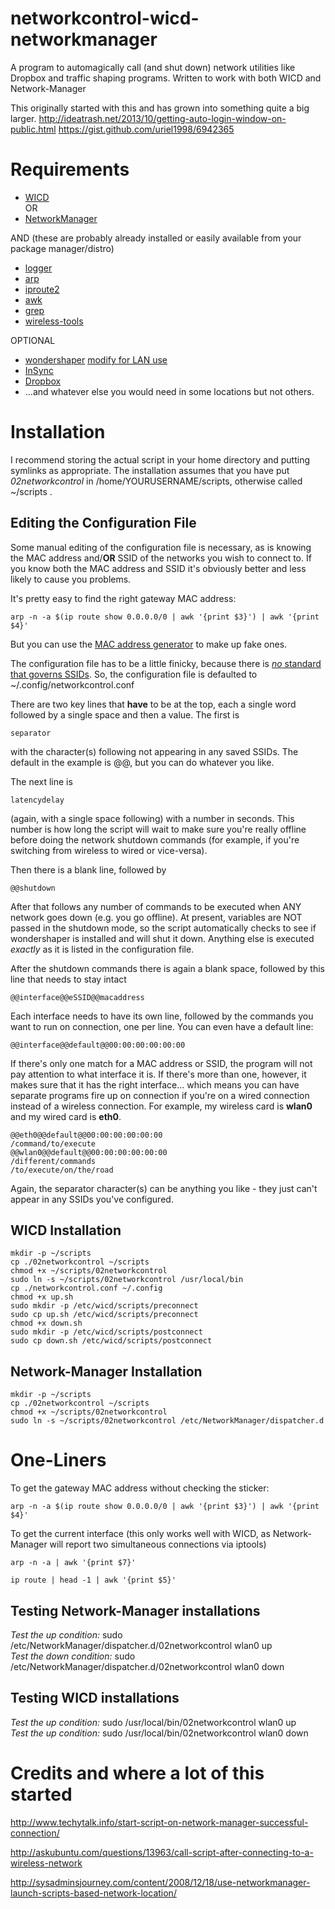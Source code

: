 networkcontrol-wicd-networkmanager
==================================

A program to automagically call (and shut down) network utilities like Dropbox and traffic shaping programs.  Written to work with both WICD and Network-Manager

This originally started with this and has grown into something quite a big larger.
<http://ideatrash.net/2013/10/getting-auto-login-window-on-public.html>
<https://gist.github.com/uriel1998/6942365>

# Requirements

* [WICD](https://launchpad.net/wicd)  
OR
* [NetworkManager](https://wiki.gnome.org/Projects/NetworkManager)

AND (these are probably already installed or easily available from your package manager/distro)

* [logger](http://linux.about.com/library/cmd/blcmdl1_logger.htm)
* [arp](http://linux.about.com/library/cmd/blcmdl8_arp.htm)
* [iproute2](http://www.linuxfoundation.org/collaborate/workgroups/networking/iproute2)
* [awk](http://www.gnu.org/software/gawk/manual/gawk.html)
* [grep](http://en.wikipedia.org/wiki/Grep)
* [wireless-tools](http://en.wikipedia.org/wiki/Wireless_tools_for_Linux)

OPTIONAL

* [wondershaper](http://www.hecticgeek.com/2012/02/simple-traffic-shaping-ubuntu-linux/) [modify for LAN use](http://ideatrash.net/2014/07/making-wondershaper-play-nice-on-lan.html)
* [InSync](https://www.insynchq.com/r/109458505937185551876)
* [Dropbox](http://db.tt/PeYcFIot)
* ...and whatever else you would need in some locations but not others.

# Installation

I recommend storing the actual script in your home directory and putting symlinks as appropriate.  The installation assumes that you have put *02networkcontrol* in /home/YOURUSERNAME/scripts, otherwise called ~/scripts .

## Editing the Configuration File

Some manual editing of the configuration file is necessary, as is knowing the MAC address and/**OR** SSID of the networks you wish to connect to.  If you know both the MAC address and SSID it's obviously better and less likely to cause you problems.  

It's pretty easy to find the right gateway MAC address:

	arp -n -a $(ip route show 0.0.0.0/0 | awk '{print $3}') | awk '{print $4}'

But you can use the [MAC address generator](http://www.miniwebtool.com/mac-address-generator/) to make up fake ones.

The configuration file has to be a little finicky, because there is [*no* standard that governs SSIDs](http://stackoverflow.com/questions/4919889/is-there-a-standard-that-defines-what-is-a-valid-ssid-and-password).  So, the configuration file is defaulted to ~/.config/networkcontrol.conf

There are two key lines that **have** to be at the top, each a single word followed by a single space and then a value.  The first is 

	separator 

with the character(s) following not appearing in any saved SSIDs.  The default in the example is @@, but you can do whatever you like.

The next line is 

	latencydelay 

(again, with a single space following) with a number in seconds.  This number is how long the script will wait to make sure you're really offline before doing the network shutdown commands (for example, if you're switching from wireless to wired or vice-versa).  

Then there is a blank line, followed by

	@@shutdown

After that follows any number of commands to be executed when ANY network goes down (e.g. you go offline). At present, variables are NOT passed in the shutdown mode, so the script automatically checks to see if wondershaper is installed and will shut it down.  Anything else is executed *exactly* as it is listed in the configuration file.

After the shutdown commands there is again a blank space, followed by this line that needs to stay intact

	@@interface@@eSSID@@macaddress

Each interface needs to have its own line, followed by the commands you want to run on connection, one per line.  You can even have a default line:

	@@interface@@default@@00:00:00:00:00:00

If there's only one match for a MAC address or SSID, the program will not pay attention to what interface it is.  If there's more than one, however, it makes sure that it has the right interface... which means you can have separate programs fire up on connection if you're on a wired connection instead of a wireless connection.  For example, my wireless card is **wlan0** and my wired card is **eth0**.

	@@eth0@@default@@00:00:00:00:00:00
	/command/to/execute
	@@wlan0@@default@@00:00:00:00:00:00
	/different/commands
	/to/execute/on/the/road

Again, the separator character(s) can be anything you like - they just can't appear in any SSIDs you've configured.


## WICD Installation 

	mkdir -p ~/scripts
	cp ./02networkcontrol ~/scripts
	chmod +x ~/scripts/02networkcontrol
	sudo ln -s ~/scripts/02networkcontrol /usr/local/bin
	cp ./networkcontrol.conf ~/.config
	chmod +x up.sh
	sudo mkdir -p /etc/wicd/scripts/preconnect
	sudo cp up.sh /etc/wicd/scripts/preconnect
	chmod +x down.sh
	sudo mkdir -p /etc/wicd/scripts/postconnect
	sudo cp down.sh /etc/wicd/scripts/postconnect

## Network-Manager Installation

	mkdir -p ~/scripts
	cp ./02networkcontrol ~/scripts
	chmod +x ~/scripts/02networkcontrol
	sudo ln -s ~/scripts/02networkcontrol /etc/NetworkManager/dispatcher.d
	
# One-Liners

To get the gateway MAC address without checking the sticker:

	arp -n -a $(ip route show 0.0.0.0/0 | awk '{print $3}') | awk '{print $4}'

To get the current interface (this only works well with WICD, as Network-Manager will report two simultaneous connections via iptools)

	arp -n -a | awk '{print $7}'

	ip route | head -1 | awk '{print $5}'


## Testing Network-Manager installations

*Test the up condition:* sudo /etc/NetworkManager/dispatcher.d/02networkcontrol wlan0 up  
*Test the down condition:* sudo /etc/NetworkManager/dispatcher.d/02networkcontrol wlan0 down  

## Testing WICD installations

*Test the up condition:* sudo /usr/local/bin/02networkcontrol wlan0 up  
*Test the up condition:* sudo /usr/local/bin/02networkcontrol wlan0 down 

# Credits and where a lot of this started

http://www.techytalk.info/start-script-on-network-manager-successful-connection/

http://askubuntu.com/questions/13963/call-script-after-connecting-to-a-wireless-network

http://sysadminsjourney.com/content/2008/12/18/use-networkmanager-launch-scripts-based-network-location/
